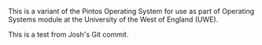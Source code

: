 This is a variant of the Pintos Operating System for use as part of Operating Systems module at the University of the West of England (UWE).


This is a test from Josh's Git commit.
